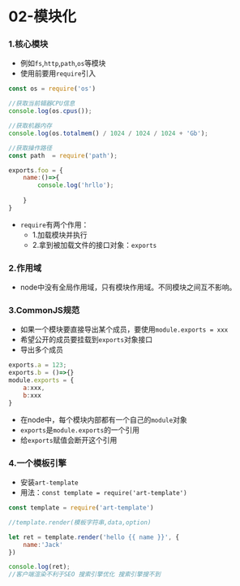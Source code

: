 # **02-模块化**
### **1.核心模块**

- 例如`fs`,`http`,`path`,`os`等模块
- 使用前要用`require`引入

```javascript
const os = require('os')

//获取当前辑器CPU信息
console.log(os.cpus());

//获取机器内存
console.log(os.totalmem() / 1024 / 1024 / 1024 + 'Gb');

//获取操作路径
const path  = require('path');

exports.foo = {
    name:()=>{
        console.log('hrllo');
        
    }
}
```

- `require`有两个作用：
    + 1.加载模块并执行
    + 2.拿到被加载文件的接口对象：`exports`

### **2.作用域**
- node中没有全局作用域，只有模块作用域。不同模块之间互不影响。

### **3.CommonJS规范**
- 如果一个模块要直接导出某个成员，要使用`module.exports = xxx`
- 希望公开的成员要挂载到`exports`对象接口
- 导出多个成员

```javascript
exports.a = 123;
exports.b = ()=>{}
module.exports = {
    a:xxx,
    b:xxx
}
```

- 在node中，每个模块内部都有一个自己的`module`对象
- `exports`是`module.exports`的一个引用
- 给`exports`赋值会断开这个引用

### **4.一个模板引擎**

- 安装`art-template`
- 用法：`const template = require('art-template')`

```javascript
const template = require('art-template')

//template.render(模板字符串,data,option)

let ret = template.render('hello {{ name }}', {
    name:'Jack'
})

console.log(ret);
//客户端渲染不利于SEO 搜索引擎优化 搜索引擎搜不到
```